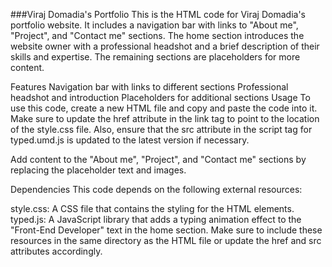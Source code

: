 ###Viraj Domadia's Portfolio
This is the HTML code for Viraj Domadia's portfolio website. It includes a navigation bar with links to "About me", "Project", and "Contact me" sections. The home section introduces the website owner with a professional headshot and a brief description of their skills and expertise. The remaining sections are placeholders for more content.

Features
Navigation bar with links to different sections
Professional headshot and introduction
Placeholders for additional sections
Usage
To use this code, create a new HTML file and copy and paste the code into it. Make sure to update the href attribute in the link tag to point to the location of the style.css file. Also, ensure that the src attribute in the script tag for typed.umd.js is updated to the latest version if necessary.

Add content to the "About me", "Project", and "Contact me" sections by replacing the placeholder text and images.

Dependencies
This code depends on the following external resources:

style.css: A CSS file that contains the styling for the HTML elements.
typed.js: A JavaScript library that adds a typing animation effect to the "Front-End Developer" text in the home section.
Make sure to include these resources in the same directory as the HTML file or update the href and src attributes accordingly.